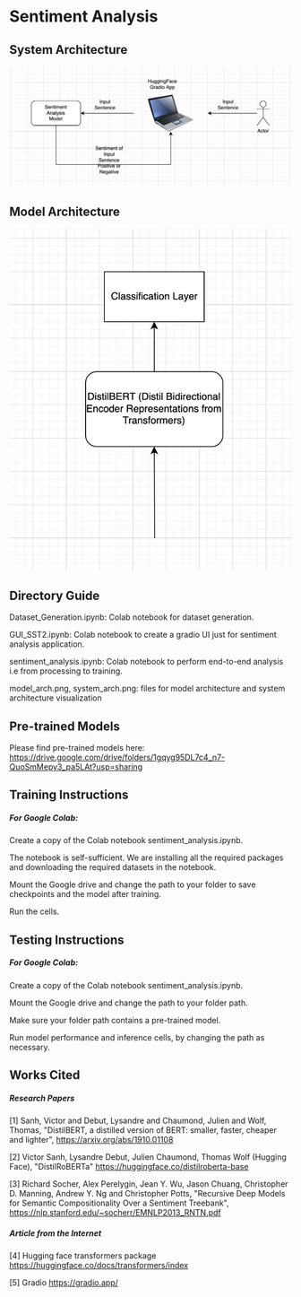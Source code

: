 # Sentiment Analysis

## System Architecture
![High Level System Architecture](system_arch.png)
## Model Architecture
![High Level Model Architecture](model_arch.png)

## Directory Guide
Dataset_Generation.ipynb: Colab notebook for dataset generation.

GUI_SST2.ipynb: Colab notebook to create a gradio UI just for sentiment analysis application.  

sentiment_analysis.ipynb: Colab notebook to perform end-to-end analysis i.e from processing to training.

model_arch.png, system_arch.png: files for model architecture and system architecture visualization

## Pre-trained Models
Please find pre-trained models here: https://drive.google.com/drive/folders/1gqyg95DL7c4_n7-QuoSmMepy3_pa5LAt?usp=sharing

## Training Instructions
##### For Google Colab:

Create a copy of the Colab notebook sentiment_analysis.ipynb.

The notebook is self-sufficient. We are installing all the required packages and downloading the required datasets in the notebook.

Mount the Google drive and change the path to your folder to save checkpoints and the model after training.

Run the cells. 

## Testing Instructions
##### For Google Colab:

Create a copy of the Colab notebook sentiment_analysis.ipynb.

Mount the Google drive and change the path to your folder path.

Make sure your folder path contains a pre-trained model.

Run model performance and inference cells, by changing the path as necessary.

## Works Cited
##### Research Papers
[1] Sanh, Victor and Debut, Lysandre and Chaumond, Julien and Wolf, Thomas, "DistilBERT, a distilled version of BERT: smaller, faster, cheaper and lighter", https://arxiv.org/abs/1910.01108 

[2] Victor Sanh, Lysandre Debut, Julien Chaumond, Thomas Wolf (Hugging Face), "DistilRoBERTa" https://huggingface.co/distilroberta-base

[3] Richard Socher, Alex Perelygin, Jean Y. Wu, Jason Chuang, Christopher D. Manning, Andrew Y. Ng and Christopher Potts, "Recursive Deep Models for Semantic Compositionality
Over a Sentiment Treebank", https://nlp.stanford.edu/~socherr/EMNLP2013_RNTN.pdf


##### Article from the Internet
[4] Hugging face transformers package https://huggingface.co/docs/transformers/index

[5] Gradio https://gradio.app/
